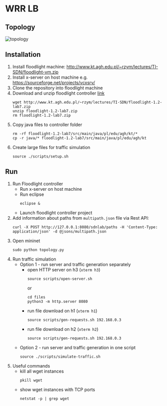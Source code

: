 # WRR LB

## Topology

![topology](https://github.com/user-attachments/assets/36939775-b968-4a80-8be9-e8c7d127c023)

## Installation
1. Install floodlight machine: http://www.kt.agh.edu.pl/~rzym/lectures/TI-SDN/floodlight-vm.zip
1. Install x-server on host machine e.g. https://sourceforge.net/projects/vcxsrv/
1. Clone the repository into floodlight machine
1. Download and unzip floodlight controller [link](http://www.kt.agh.edu.pl/~rzym/lectures/TI-SDN/floodlight-1.2-lab7.zip)
    ```console
    wget http://www.kt.agh.edu.pl/~rzym/lectures/TI-SDN/floodlight-1.2-lab7.zip
    unzip floodlight-1.2-lab7.zip
    rm floodlight-1.2-lab7.zip
    ```
1. Copy java files to controller folder
    ```console
    rm -rf floodlight-1.2-lab7/src/main/java/pl/edu/agh/kt/*
    cp -r java/* floodlight-1.2-lab7/src/main/java/pl/edu/agh/kt
    ```
1. Create large files for traffic simulation
    ```console
    source ./scripts/setup.sh
    ```

## Run 
1. Run Floodlight controller
    - Run x-server on host machine
    - Run eclipse
        ```console
        eclipse &
        ```
    - Launch floodlight controller project
1. Add information about paths from `multipath.json` file via Rest API:
    ```console
   curl -X POST http://127.0.0.1:8080/sdnlab/paths -H 'Content-Type: application/json' -d @jsons/multipath.json
    ```
1. Open mininet
    ```console
    sudo python topology.py
    ```
1. Run traffic simulation
   - Option 1 - run server and traffic generation separately
        - open HTTP server on h3 (`xterm h3`)
            ```console
            source scripts/open-server.sh
            ```
            or
            ```console
            cd files
            python3 -m http.server 8080
            ```
        - run file download on h1 (`xterm h1`)
            ```console
            source scripts/gen-requests.sh 192.168.0.3
            ```
        - run file download on h2 (`xterm h2`)
            ```console
            source scripts/gen-requests.sh 192.168.0.3
            ```
   - Option 2 - run server and traffic generation in one script
        ```console
        source ./scripts/simulate-traffic.sh
        ```
1. Useful commands
   - kill all wget instances
        ```console
        pkill wget
        ```
   - show wget instances with TCP ports
        ```console
        netstat -p | grep wget
        ```
